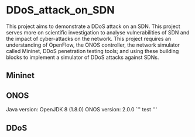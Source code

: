 # DDoS_attack_on_SDN
This project aims to demonstrate a DDoS attack on an SDN. This project serves more on scientific investigation to analyse vulnerabilities of SDN and the impact of cyber-attacks on the network.
This project requires an understanding of OpenFlow, the ONOS controller, the network simulator called Mininet, DDoS penetration testing tools; and using these building blocks to implement a simulator of DDoS attacks against SDNs. 

## Mininet

## ONOS
Java version: OpenJDK 8 (1.8.0)
ONOS version: 2.0.0
`''
test
'''


## DDoS

